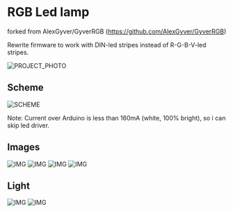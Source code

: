 # RGB Led lamp
forked from AlexGyver/GyverRGB (https://github.com/AlexGyver/GyverRGB)

Rewrite firmware to work with DIN-led stripes instead of R-G-B-V-led stripes.

![PROJECT_PHOTO](https://github.com/netkot/RGB-Led-lamp/blob/master/images/lamp.jpg)

## Scheme
![SCHEME](https://github.com/netkot/RGB-Led-lamp/blob/master/schemes/scheme1.png)

Note: Current over Arduino is less than 160mA (white, 100% bright), so i can skip led driver.

## Images

![IMG](https://github.com/netkot/RGB-Led-lamp/blob/master/images/img_02.jpg)
![IMG](https://github.com/netkot/RGB-Led-lamp/blob/master/images/img_03.jpg)
![IMG](https://github.com/netkot/RGB-Led-lamp/blob/master/images/img_04.jpg)
![IMG](https://github.com/netkot/RGB-Led-lamp/blob/master/images/img_05.jpg)


## Light

![IMG](https://github.com/netkot/RGB-Led-lamp/blob/master/images/lamp_day.jpg)
![IMG](https://github.com/netkot/RGB-Led-lamp/blob/master/images/lamp_night.jpg)


